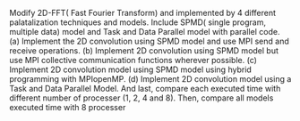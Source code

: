 Modify 2D-FFT( Fast Fourier Transform) and implemented by 4 different  palatalization techniques  and  models.
Include SPMD( single program, multiple data) model and Task and Data Parallel model with parallel code.
(a) Implement the 2D convolution using SPMD model and use MPI send and receive operations. 
(b) Implement 2D convolution using SPMD model but use MPI collective communication functions wherever possible.
(c) Implement 2D convolution model using SPMD model using hybrid programming with MPIopenMP.
(d) Implement 2D convolution model using a Task and Data Parallel Model. 
And last, compare each executed time with different number of processer (1, 2, 4 and 8). Then, compare all models executed time with 8 processer 
